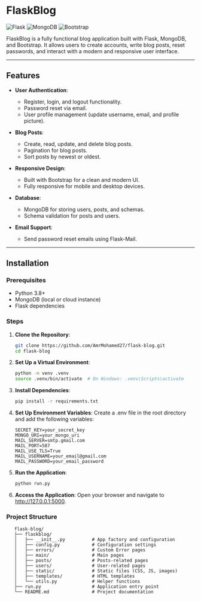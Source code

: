# FlaskBlog

![Flask](https://img.shields.io/badge/Flask-2.3.2-blue)
![MongoDB](https://img.shields.io/badge/MongoDB-6.0-green)
![Bootstrap](https://img.shields.io/badge/Bootstrap-5.3-purple)

FlaskBlog is a fully functional blog application built with Flask, MongoDB, and Bootstrap. It allows users to create accounts, write blog posts, reset passwords, and interact with a modern and responsive user interface.

---

## Features

- **User Authentication**:
  - Register, login, and logout functionality.
  - Password reset via email.
  - User profile management (update username, email, and profile picture).

- **Blog Posts**:
  - Create, read, update, and delete blog posts.
  - Pagination for blog posts.
  - Sort posts by newest or oldest.

- **Responsive Design**:
  - Built with Bootstrap for a clean and modern UI.
  - Fully responsive for mobile and desktop devices.

- **Database**:
  - MongoDB for storing users, posts, and schemas.
  - Schema validation for posts and users.

- **Email Support**:
  - Send password reset emails using Flask-Mail.

---

## Installation

### Prerequisites

- Python 3.8+
- MongoDB (local or cloud instance)
- Flask dependencies

### Steps

1. **Clone the Repository**:
   ```bash
   git clone https://github.com/AmrMohamed27/flask-blog.git
   cd flask-blog
   ```
2. **Set Up a Virtual Environment**:
   ```bash
   python -m venv .venv
   source .venv/bin/activate  # On Windows: .venv\Scripts\activate
   ```
3. **Install Dependencies**:
   ```bash
   pip install -r requirements.txt
   ```
4. **Set Up Environment Variables**:
   Create a .env file in the root directory and add the following variables:
   ```env
   SECRET_KEY=your_secret_key
   MONGO_URI=your_mongo_uri
   MAIL_SERVER=smtp.gmail.com
   MAIL_PORT=587
   MAIL_USE_TLS=True
   MAIL_USERNAME=your_email@gmail.com
   MAIL_PASSWORD=your_email_password
   ```
5. **Run the Application**:
   ```bash
   python run.py
   ```

6. **Access the Application**:
   Open your browser and navigate to http://127.0.0.1:5000.


### Project Structure
       flask-blog/
       ├── flaskblog/
       │   ├── __init__.py          # App factory and configuration
       │   ├── config.py            # Configuration settings
       │   ├── errors/              # Custom Error pages
       │   ├── main/                # Main pages
       │   ├── posts/               # Posts-related pages
       │   ├── users/               # User-related pages
       │   ├── static/              # Static files (CSS, JS, images)
       │   ├── templates/           # HTML templates
       │   └── utils.py             # Helper functions
       ├── run.py                   # Application entry point
       └── README.md                # Project documentation
   
